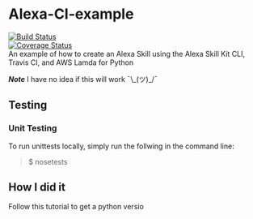 # Alexa-CI-example
[![Build Status](https://travis-ci.org/ryandens/Alexa-CI-example.svg?branch=master)](https://travis-ci.org/ryandens/Alexa-CI-example)  
[![Coverage Status](https://coveralls.io/repos/github/ryandens/Alexa-CI-example/badge.svg?branch=master)](https://coveralls.io/github/ryandens/Alexa-CI-example?branch=master)  
An example of how to create an Alexa Skill using the Alexa Skill Kit CLI, Travis CI, and AWS Lamda for Python


***Note*** I have no idea if this will work ¯\\\_(ツ)\_/¯

## Testing

### Unit Testing
To run unittests locally, simply run the follwing in the command line:
> $ nosetests

## How I did it
Follow this tutorial to get a python versio

